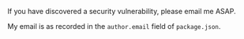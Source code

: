 If you have discovered a security vulnerability, please email me ASAP.

My email is as recorded in the `author.email` field of `package.json`.
